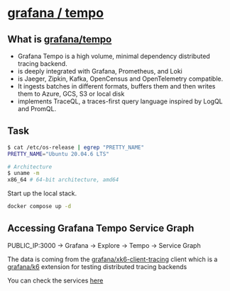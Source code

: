 # [grafana / tempo](https://github.com/grafana/tempo/blob/main/example/docker-compose/local/readme.md)

## What is [grafana/tempo](https://github.com/grafana/tempo)

- Grafana Tempo is a high volume, minimal dependency distributed tracing backend.
- is deeply integrated with Grafana, Prometheus, and Loki
- is Jaeger, Zipkin, Kafka, OpenCensus and OpenTelemetry compatible.
- It ingests batches in different formats, buffers them and then writes them to Azure, GCS, S3 or local disk
- implements TraceQL, a traces-first query language inspired by LogQL and PromQL. 

## Task

```bash
$ cat /etc/os-release | egrep "PRETTY_NAME"
PRETTY_NAME="Ubuntu 20.04.6 LTS"

# Architecture
$ uname -m
x86_64 # 64-bit architecture, amd64
```

Start up the local stack.

```bash
docker compose up -d
```

## Accessing Grafana Tempo Service Graph

PUBLIC_IP:3000 -> Grafana -> Explore -> Tempo -> Service Graph

The data is coming from the [grafana/xk6-client-tracing](https://github.com/grafana/xk6-client-tracing) client which is a [grafana/k6](https://github.com/grafana/k6) extension for testing distributed tracing backends

You can check the services [here](https://github.com/grafana/xk6-client-tracing/blob/e340ce862e2f8faa07cf3333864e3ae2d2fd183e/examples/template/template.js#L29)
